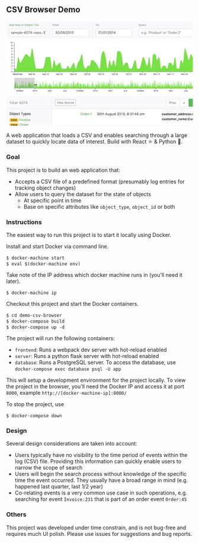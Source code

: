 ## CSV Browser Demo

![Preview](https://raw.githubusercontent.com/ivanchoo/demo-csv-browser/master/frontend/src/assets/intro.gif)

A web application that loads a CSV and enables searching through a large dataset to quickly locate data of interest. Build with React ⚛ & Python 🐍.

### Goal

This project is to build an web application that:

 - Accepts a CSV file of a predefined format (presumably log entries for tracking object changes)
 - Allow users to query the dataset for the state of objects
   - At specific point in time
   - Base on specific attributes like `object_type`, `object_id` or both

### Instructions

The easiest way to run this project is to start it locally using Docker.

Install and start Docker via command line.

```
$ docker-machine start
$ eval $(docker-machine env)
```

Take note of the IP address which docker machine runs in (you'll need it later).

```
$ docker-machine ip
```

Checkout this project and start the Docker containers.

```
$ cd demo-csv-browser
$ docker-compose build
$ docker-compose up -d
```

The project will run the following containers:

 - `frontend`: Runs a webpack dev server with hot-reload enabled
 - `server`: Runs a python flask server with hot-reload enabled
 - `database`: Runs a PostgreSQL server. To access the database, use `docker-compose exec database psql -U app`

This will setup a development environment for the project locally. To view the project in the browser, you'll need the Docker IP and access it at port `8000`, example `http://[docker-machine-ip]:8000/`

To stop the project, use

```
$ docker-compose down
```

### Design

Several design considerations are taken into account:

 - Users typically have no visibility to the time period of events within the log (CSV) file. Providing this information can quickly enable users to narrow the scope of search
 - Users will begin the search process without knowledge of the specific time the event occurred. They usually have a broad range in mind (e.g. happened last quarter, last 1/2 year)
 - Co-relating events is a very common use case in such operations, e.g. searching for event `Invoice:231` that is part of an order event `Order:45`

### Others

This project was developed under time constrain, and is not bug-free and requires much UI polish. Please use issues for suggestions and bug reports.
